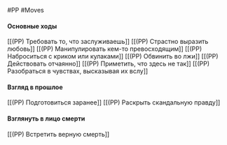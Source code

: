 #PP #Moves 

#### Основные ходы
[[(PP) Требовать то, что заслуживаешь]]
[[(PP) Страстно выразить любовь]]
[[(PP) Манипулировать кем-то превосходящим]]
[[(PP) Наброситься с криком или кулаками]]
[[(PP) Обвинить во лжи]]
[[(PP) Действовать отчаянно]]
[[(PP) Приметить, что здесь не так]]
[[(PP) Разобраться в чувствах, высказывая их вслу]]

#### Взгляд в прошлое
[[(PP) Подготовиться заранее]]
[[(PP) Раскрыть скандальную правду]]

#### Взглянуть в лицо смерти
[[(PP) Встретить верную смерть]]
